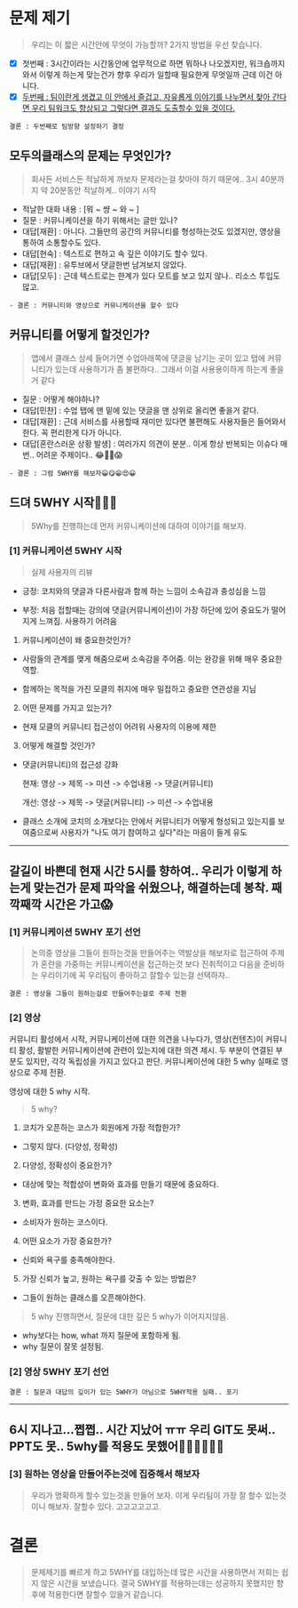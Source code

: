 # 문제 제기
> 우리는 이 짧은 시간안에 무엇이 가능할까? 2가지 방법을 우선 찾습니다.
  - [x] 첫번째 : 3시간이라는 시간동안에 업무적으로 하면 뭐하나 나오겠지만, 워크숍까지 와서 이렇게 하는게 맞는건가 향후 우리가 일할때 필요한게 무엇일까 근데 이건 아니다.
  - [x] [두번째 : 팀이란게 생겼고 이 안에서 즐겁고, 자유롭게 이야기를 나누면서 찾아 간다면 우리 팀워크도 향상되고 그렇다면 결과도 도출할수 있을 것이다.]()
  ```
  결론 : 두번째로 팀방향 설정하기 결정
  ```

## 모두의클래스의 문제는 무엇인가?
> 회사든 서비스든 적날하게 까보자 문제라는걸 찾아야 하기 때문에.. 3시 40분까지 약 20분동안 적날하게.. 이야기 시작
  - 적날한 대화 내용 : [뭐 ~ 썅 ~ 와 ~ ]
  - 질문 : 커뮤니케이션을 하기 위해서는 글만 있나?
  - 대답[재환] : 아니다. 그들만의 공간의 커뮤니티를 형성하는것도 있겠지만, 영상을 통하여 소통할수도 있다. 
  - 대답[현숙] : 텍스트로 편하고 속 깊은 이야기도 할수 있다.
  - 대답[재환] : 유투브에서 댓글한번 남겨보지 않았다.
  - 대답[모두] : 근데 텍스트로는 한계가 있다 모트를 보고 있지 않나.. 리소스 투입도 많고. 
  ```          
  - 결론 : 커뮤니티와 영상으로 커뮤니케이션을 할수 있다 
  ```
  
## 커뮤니티를 어떻게 할것인가?
> 앱에서 클래스 상세 들어가면 수업아래쪽에 댓글을 남기는 곳이 있고 탭에 커뮤니티가 있는데 사용하기가 좀 불편하다.. 그래서 이걸 사용용이하게 하는게 좋을거 같다
  - 질문 : 어떻게 해야하나?
  - 대답[민찬] : 수업 탭에 맨 밑에 있는 댓글을 맨 상위로 올리면 좋을거 같다.
  - 대답[재환] : 근데 서비스를 사용할때 재미만 있다면 불편해도 사용자들은 들어와서 한다. 꼭 편리한게 다가 아니다.
  - 대답[혼란스러운 상황 발생] : 여러가지 의견이 분분.. 이게 항상 반복되는 이슈다 매번.. 어려운 주제이다.. 😂🤣😤😱
              
  ```            
  - 결론 : 그럼 5WHY를 해보자😀😋😁😍😀
  ```
  
## 드뎌 5WHY 시작🤕😰🤣
> 5Why를 진행하는데 먼저 커뮤니케이션에 대하여 이야기를 해보자.

### [1] 커뮤니케이션 5WHY 시작

> 실제 사용자의 리뷰

- 긍정: 코치와의 댓글과 다른사람과 함께 하는 느낌이 소속감과 충성심을 느낌

- 부정: 처음 접할때는 강의에 댓글(커뮤니케이션)이 가장 하단에 있어 중요도가 떨어지게 느껴짐. 사용하기 어려움


1. 커뮤니케이션이 왜 중요한것인가?

- 사람들의 관계를 맺게 해줌으로써 소속감을 주어줌. 이는 완강을 위해 매우 중요한 역할.

- 함께하는 목적을 가진 모클의 취지에 매우 밀접하고 중요한 연관성을 지님

2. 어떤 문제를 가지고 있는가?

 - 현재 모클의 커뮤니티 접근성이 어려워 사용자의 이용에 제한

3. 어떻게 해결할 것인가?

 - 댓글(커뮤니티)의 접근성 강화

   현재: 영상 -> 제목 -> 미션 -> 수업내용 -> 댓글(커뮤니티)

   개선: 영상 -> 제목 -> 댓글(커뮤니티) -> 미션 -> 수업내용

 - 클래스 소개에 코치의 소개보다는 안에서 커뮤니티가 어떻게 형성되고 있는지를 보여줌으로써 사용자가 "나도 여기 참여하고 싶다"라는 마음이 들게 유도
 
----
갈길이 바쁜데 현재 시간 5시를 향하여.. 우리가 이렇게 하는게 맞는건가 문제 파악을 쉬웠으나, 해결하는데 봉착. 째깍째깍 시간은 가고😱
----

### [1] 커뮤니케이션 5WHY 포기 선언
> 논의중 영상을 그들이 원하는것을 만들어주는 역발상을 해보자로 접근하여 주제가 혼란을 가중하는 커뮤니케이션을 접근하는것 보다 진취적이고 다음을 준비하는 우리이기에 꼭 우리팀이 좋아하고 잘할수 있는걸 선택하자.. 
```  
결론 : 영상을 그들이 원하는걸로 만들어주는걸로 주제 전환
```  

### [2] 영상
커뮤니티 활성에서 시작, 커뮤니케이션에 대한 의견을 나누다가, 영상(컨텐츠)이 커뮤니티 활성, 활발한 커뮤니케이션에 관련이 있는지에 대한 의견 제시.
두 부분이 연결된 부분도 있지만, 각각 독립성을 가지고 있다고 판단. 
커뮤니케이션에 대한 5 why 실패로 영상으로 주제 전환. 

영상에 대한  5 why 시작. 

> 5 why?

1. 코치가 오픈하는 코스가 회원에게 가장 적합한가? 
 - 그렇지 않다. (다양성, 정확성)
2. 다양성, 정확성이 중요한가?
 - 대상에 맞는 적합성이 변화와 효과를 만들기 때문에 중요하다.
3. 변화, 효과를 만드는 가정 중요한 요소는?
 - 소비자가 원하는 코스이다.
4. 어떤 요소가 가장 중요한가?
 - 신뢰와 욕구를 충족해야한다.
5. 가장 신뢰가 높고, 원하는 욕구를 갖출 수 있는 방법은?
 - 그들이 원하는 클래스를 오픈해야한다.
  
> 5 why 진행하면서, 질문에 대한 깊은 5 why가 이어지지않음. 
- why보다는 how, what 까지 질문에 포함하게 됨.
- why 질문이 잘못 설정됨.

### [2] 영상 5WHY 포기 선언
```            
결론 : 질문과 대답의 깊이가 있는 5WHY가 아님으로 5WHY적용 실패.. 포기 
```
----
6시 지나고...쩝쩝.. 시간 지났어 ㅠㅠ 우리 GIT도 못써.. PPT도 못.. 5why를 적용도 못했어😤😂😱😡🤬😈
----

### [3] 원하는 영상을 만들어주는것에 집중해서 해보자
> 우리가 명확하게 할수 있는것을 만들어 보자. 이게 우리팀이 가장 잘 할수 있는것이니 해보자. 잘할수 있다. 고고고고고고.


# 결론  
> 문제제기를 빠르게 하고 5WHY를 대입하는데 많은 시간을 사용하면서 저희는 쉽지 않은 시간을 보냈습니다. 
> 결국 5WHY를 적용하는데는 성공하지 못했지만 향후에 적용한다면 잘할수 있을거 같습니다.

